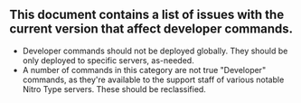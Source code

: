 ## This document contains a list of issues with the current version that affect developer commands.


- Developer commands should not be deployed globally.  They should be only deployed to specific servers, as-needed.
- A number of commands in this category are not true "Developer" commands, as they're available to the support staff of various notable Nitro Type servers.  These should be reclassified.
